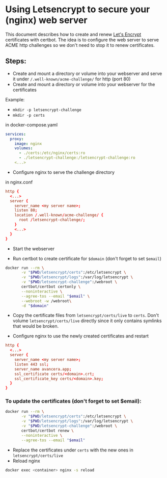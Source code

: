 # Using Letsencrypt to secure your (nginx) web server

This document describes how to create and renew [Let's Encrypt](https://letsencrypt.org/) certificates with
certbot.  The idea is to configure the web server to serve ACME http challenges
so we don't need to stop it to renew certificates.

## Steps:

* Create and mount a directory or volume into your webserver and serve it under `/.well-known/acme-challenge/` for http (port 80)
* Create and mount a directory or volume into your webserver for the certificates

Example:

* `mkdir -p letsencrypt-challenge`
* `mkdir -p certs`


in docker-compose.yaml
```yaml
services:
  proxy:
    image: nginx
    volumes:
      - ./certs:/etc/nginx/certs:ro
      - ./letsencrypt-challenge:/letsencrypt-challenge:ro
    <...>

```

* Configure nginx to serve the challenge directory

in nginx.conf

```conf
http {
  <...>
  server {
    server_name <my server name>;
    listen 80;
    location /.well-known/acme-challenge/ {
      root /letsencrypt-challenge/;
    }
    <...>
  }
}
```

* Start the webserver

* Run certbot to create certificate for `$domain` (don't forget to set `$email`)


```bash
docker run --rm \
       -v "$PWD/letsencrypt/certs":/etc/letsencrypt \
       -v "$PWD/letsencrypt/logs":/var/log/letsencrypt \
       -v "$PWD/letsencrypt-challenge":/webroot \
       certbot/certbot certonly \
       --noninteractive \
       --agree-tos --email "$email" \
       --webroot -w /webroot\
       -d "$domain"
```

* Copy the certificate files from `letsencrypt/certs/live` to `certs`. Don't
  volume `letsencrypt/certs/live` directly since it only contains symlinks that
  would be broken.

* Configure nginx to use the newly created certificates and restart

``` conf
http {
  <...>
  server {
    server_name <my server name>;
    listen 443 ssl;
    server_name avancera.app;
    ssl_certificate certs/<domain>.crt;
    ssl_certificate_key certs/<domain>.key;
  }
}
```

### To update the certificates (don't forget to set $email):

``` bash
docker run --rm \
       -v "$PWD/letsencrypt/certs":/etc/letsencrypt \
       -v "$PWD/letsencrypt/logs":/var/log/letsencrypt \
       -v "$PWD/letsencrypt-challenge":/webroot \
       certbot/certbot renew \
       --noninteractive \
       --agree-tos --email "$email"
```

* Replace the certificates under `certs` with the new ones in `letsencrypt/certs/live`
* Reload nginx

```bash
docker exec <container> nginx -s reload
```
